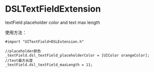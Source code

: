 # DSLTextFieldExtension
textField placeholder color and text max length

使用方法：
```
#import "UITextField+DSLExtension.h"

//placeholder颜色
_textField.dsl_textField_placeholderColor = [UIColor orangeColor];
//text最大长度
_textField.dsl_textField_maxLength = 11;
```
